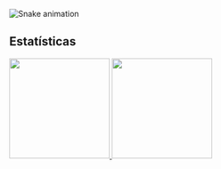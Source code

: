 
![Snake animation](https://github.com/esmsena/esmsena/blob/output/github-contribution-grid-snake.svg)



## Estatísticas

<div>
<a href="https://github.com/esmsena">
<img height="180em" src="https://github-readme-stats.vercel.app/api/top-langs/?username=esmsena&layout=compact&langs_count=7&theme=dracula"/>
<img height="180em" src="https://github-readme-stats.vercel.app/api?username=esmsena&show_icons=true&theme=dracula&include_all_commits=true&count_private=true"/>
</div>
